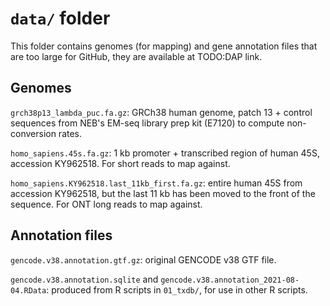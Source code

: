 # `data/` folder #

This folder contains genomes (for mapping) and gene annotation files that are too large for GitHub, they are available at TODO:DAP link.

## Genomes ##

`grch38p13_lambda_puc.fa.gz`: GRCh38 human genome, patch 13 + control sequences from NEB's EM-seq library prep kit (E7120) to compute non-conversion rates.

`homo_sapiens.45s.fa.gz`: 1 kb promoter + transcribed region of human 45S, accession KY962518. For short reads to map against.

`homo_sapiens.KY962518.last_11kb_first.fa.gz`: entire human 45S from accession KY962518, but the last 11 kb has been moved to the front of the sequence. For ONT long reads to map against.

## Annotation files ##

`gencode.v38.annotation.gtf.gz`: original GENCODE v38 GTF file.

`gencode.v38.annotation.sqlite` and `gencode.v38.annotation_2021-08-04.RData`: produced from R scripts in `01_txdb/`, for use in other R scripts.
